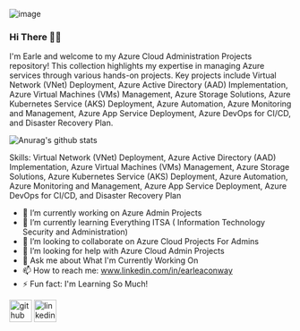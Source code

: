 ![image](https://github.com/earleaconway/Cloud-Admin/assets/170281247/76073a86-ec5e-46e3-8acc-82225c674889)
### Hi There 👋🏼

I'm Earle and welcome to my Azure Cloud Administration Projects repository! This collection highlights my expertise in managing Azure services through various hands-on projects. Key projects include Virtual Network (VNet) Deployment, Azure Active Directory (AAD) Implementation, Azure Virtual Machines (VMs) Management, Azure Storage Solutions, Azure Kubernetes Service (AKS) Deployment, Azure Automation, Azure Monitoring and Management, Azure App Service Deployment, Azure DevOps for CI/CD, and Disaster Recovery Plan.

![Anurag's github stats](https://github-readme-stats.vercel.app/api?username=earleaconway)

Skills: Virtual Network (VNet) Deployment, Azure Active Directory (AAD) Implementation, Azure Virtual Machines (VMs) Management, Azure Storage Solutions, Azure Kubernetes Service (AKS) Deployment, Azure Automation, Azure Monitoring and Management, Azure App Service Deployment, Azure DevOps for CI/CD, and Disaster Recovery Plan

- 🔭 I’m currently working on Azure Admin Projects 
- 🌱 I’m currently learning Everything ITSA ( Information Technology Security and Administration) 
- 👯 I’m looking to collaborate on Azure Cloud Projects For Admins 
- 🤔 I’m looking for help with Azure Cloud Admin Projects 
- 💬 Ask me about What I'm Currently Working On 
- 📫 How to reach me: www.linkedin.com/in/earleaconway 
- ⚡ Fun fact: I'm Learning So Much! 


[<img src='https://cdn.jsdelivr.net/npm/simple-icons@3.0.1/icons/github.svg' alt='github' height='40'>](https://github.com/earleaconway)  [<img src='https://cdn.jsdelivr.net/npm/simple-icons@3.0.1/icons/linkedin.svg' alt='linkedin' height='40'>](https://www.linkedin.com/in/earleaconway/)  












